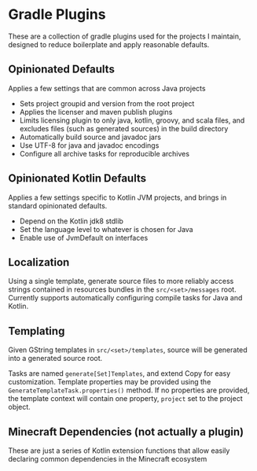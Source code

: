 # Gradle Plugins

These are a collection of gradle plugins used for the projects I maintain, designed to reduce boilerplate and apply reasonable defaults.

## Opinionated Defaults

Applies a few settings that are common across Java projects

- Sets project groupid and version from the root project
- Applies the licenser and maven publish plugins
- Limits licensing plugin to only java, kotlin, groovy, and scala files, and excludes files (such as generated sources) in the build directory
- Automatically build source and javadoc jars
- Use UTF-8 for java and javadoc encodings
- Configure all archive tasks for reproducible archives

## Opinionated Kotlin Defaults

Applies a few settings specific to Kotlin JVM projects, and brings in standard opinionated defaults.

- Depend on the Kotlin jdk8 stdlib
- Set the language level to whatever is chosen for Java
- Enable use of JvmDefault on interfaces

## Localization

Using a single template, generate source files to more reliably access strings contained in resources bundles in the `src/<set>/messages` root. Currently supports automatically configuring compile tasks for Java and Kotlin.

## Templating

Given GString templates in `src/<set>/templates`, source will be generated into a generated source root. 

Tasks are named `generate[Set]Templates`, and extend Copy for easy customization. Template properties may be provided using the `GenerateTemplateTask.properties()` method. If no properties are provided, the template context will contain one property, `project` set to the project object.

## Minecraft Dependencies (not actually a plugin)

These are just a series of Kotlin extension functions that allow easily declaring common dependencies in the Minecraft ecosystem
